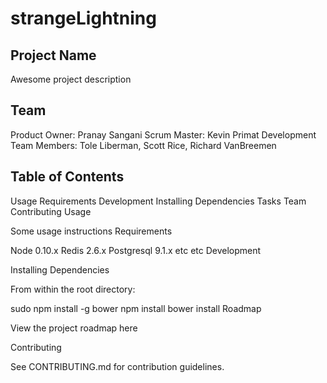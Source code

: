 # strangeLightning

## Project Name
Awesome project description

## Team

Product Owner: Pranay Sangani
Scrum Master: Kevin Primat
Development Team Members: Tole Liberman, Scott Rice, Richard VanBreemen

## Table of Contents

Usage
Requirements
Development
Installing Dependencies
Tasks
Team
Contributing
Usage

Some usage instructions
Requirements

Node 0.10.x
Redis 2.6.x
Postgresql 9.1.x
etc
etc
Development



Installing Dependencies

From within the root directory:

sudo npm install -g bower
npm install
bower install
Roadmap

View the project roadmap here

Contributing

See CONTRIBUTING.md for contribution guidelines.
